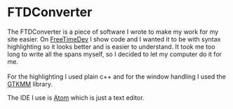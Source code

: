 # FTDConverter

The FTDConverter is a piece of software I wrote to make my work for my site easier.
On <a href="http://www.freetimedev.com" target="blank">FreeTimeDev</a> I show
code and I wanted it to be with syntax highlighting so it looks better and is easier to understand.
It took me too long to write all the spans myself, so I decided to let my computer do it for me.
<br />
<br />
For the highlighting I used plain c++ and for the window handling I used the
<a href="https://developer.gnome.org/gtkmm/stable/">GTKMM</a> library.

The IDE I use is <a href="https://atom.io/" target="blank">Atom</a> which is just a text editor.
